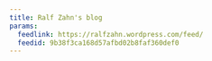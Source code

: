 ```yaml
---
title: Ralf Zahn's blog
params:
  feedlink: https://ralfzahn.wordpress.com/feed/
  feedid: 9b38f3ca168d57afbd02b8faf360def0
---
```

